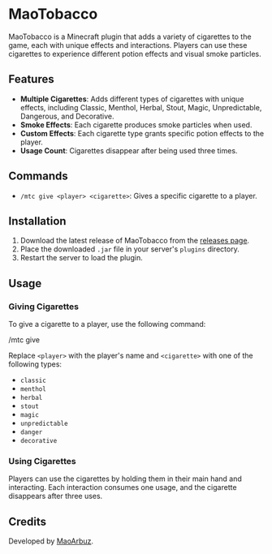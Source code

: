 # MaoTobacco

MaoTobacco is a Minecraft plugin that adds a variety of cigarettes to the game, each with unique effects and interactions. Players can use these cigarettes to experience different potion effects and visual smoke particles.

## Features

- **Multiple Cigarettes**: Adds different types of cigarettes with unique effects, including Classic, Menthol, Herbal, Stout, Magic, Unpredictable, Dangerous, and Decorative.
- **Smoke Effects**: Each cigarette produces smoke particles when used.
- **Custom Effects**: Each cigarette type grants specific potion effects to the player.
- **Usage Count**: Cigarettes disappear after being used three times.

## Commands

- `/mtc give <player> <cigarette>`: Gives a specific cigarette to a player.

## Installation

1. Download the latest release of MaoTobacco from the [releases page](https://github.com/maoarbuz/MaoTobacco/releases).
2. Place the downloaded `.jar` file in your server's `plugins` directory.
3. Restart the server to load the plugin.

## Usage

### Giving Cigarettes

To give a cigarette to a player, use the following command:

/mtc give <player> <cigarette>

Replace `<player>` with the player's name and `<cigarette>` with one of the following types:

- `classic`
- `menthol`
- `herbal`
- `stout`
- `magic`
- `unpredictable`
- `danger`
- `decorative`

### Using Cigarettes

Players can use the cigarettes by holding them in their main hand and interacting. Each interaction consumes one usage, and the cigarette disappears after three uses.

## Credits

Developed by [MaoArbuz](https://github.com/maoarbuz).
